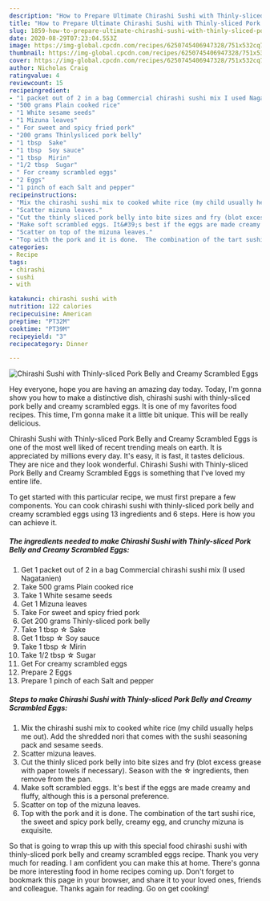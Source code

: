 ```yaml
---
description: "How to Prepare Ultimate Chirashi Sushi with Thinly-sliced Pork Belly and Creamy Scrambled Eggs"
title: "How to Prepare Ultimate Chirashi Sushi with Thinly-sliced Pork Belly and Creamy Scrambled Eggs"
slug: 1859-how-to-prepare-ultimate-chirashi-sushi-with-thinly-sliced-pork-belly-and-creamy-scrambled-eggs
date: 2020-08-29T07:23:04.553Z
image: https://img-global.cpcdn.com/recipes/6250745406947328/751x532cq70/chirashi-sushi-with-thinly-sliced-pork-belly-and-creamy-scrambled-eggs-recipe-main-photo.jpg
thumbnail: https://img-global.cpcdn.com/recipes/6250745406947328/751x532cq70/chirashi-sushi-with-thinly-sliced-pork-belly-and-creamy-scrambled-eggs-recipe-main-photo.jpg
cover: https://img-global.cpcdn.com/recipes/6250745406947328/751x532cq70/chirashi-sushi-with-thinly-sliced-pork-belly-and-creamy-scrambled-eggs-recipe-main-photo.jpg
author: Nicholas Craig
ratingvalue: 4
reviewcount: 15
recipeingredient:
- "1 packet out of 2 in a bag Commercial chirashi sushi mix I used Nagatanien"
- "500 grams Plain cooked rice"
- "1 White sesame seeds"
- "1 Mizuna leaves"
- " For sweet and spicy fried pork"
- "200 grams Thinlysliced pork belly"
- "1 tbsp  Sake"
- "1 tbsp  Soy sauce"
- "1 tbsp  Mirin"
- "1/2 tbsp  Sugar"
- " For creamy scrambled eggs"
- "2 Eggs"
- "1 pinch of each Salt and pepper"
recipeinstructions:
- "Mix the chirashi sushi mix to cooked white rice (my child usually helps me out). Add the shredded nori that comes with the sushi seasoning pack and sesame seeds."
- "Scatter mizuna leaves."
- "Cut the thinly sliced pork belly into bite sizes and fry (blot excess grease with paper towels if necessary). Season with the ☆ ingredients, then remove from the pan."
- "Make soft scrambled eggs. It&#39;s best if the eggs are made creamy and fluffy, although this is a personal preference."
- "Scatter on top of the mizuna leaves."
- "Top with the pork and it is done.  The combination of the tart sushi rice, the sweet and spicy pork belly, creamy egg, and crunchy mizuna is exquisite."
categories:
- Recipe
tags:
- chirashi
- sushi
- with

katakunci: chirashi sushi with 
nutrition: 122 calories
recipecuisine: American
preptime: "PT32M"
cooktime: "PT39M"
recipeyield: "3"
recipecategory: Dinner

---
```



![Chirashi Sushi with Thinly-sliced Pork Belly and Creamy Scrambled Eggs](https://img-global.cpcdn.com/recipes/6250745406947328/751x532cq70/chirashi-sushi-with-thinly-sliced-pork-belly-and-creamy-scrambled-eggs-recipe-main-photo.jpg)

Hey everyone, hope you are having an amazing day today. Today, I'm gonna show you how to make a distinctive dish, chirashi sushi with thinly-sliced pork belly and creamy scrambled eggs. It is one of my favorites food recipes. This time, I'm gonna make it a little bit unique. This will be really delicious.

Chirashi Sushi with Thinly-sliced Pork Belly and Creamy Scrambled Eggs is one of the most well liked of recent trending meals on earth. It is appreciated by millions every day. It's easy, it is fast, it tastes delicious. They are nice and they look wonderful. Chirashi Sushi with Thinly-sliced Pork Belly and Creamy Scrambled Eggs is something that I've loved my entire life.




To get started with this particular recipe, we must first prepare a few components. You can cook chirashi sushi with thinly-sliced pork belly and creamy scrambled eggs using 13 ingredients and 6 steps. Here is how you can achieve it.

<!--inarticleads1-->

##### The ingredients needed to make Chirashi Sushi with Thinly-sliced Pork Belly and Creamy Scrambled Eggs:

1. Get 1 packet out of 2 in a bag Commercial chirashi sushi mix (I used Nagatanien)
1. Take 500 grams Plain cooked rice
1. Take 1 White sesame seeds
1. Get 1 Mizuna leaves
1. Take  For sweet and spicy fried pork
1. Get 200 grams Thinly-sliced pork belly
1. Take 1 tbsp ☆ Sake
1. Get 1 tbsp ☆ Soy sauce
1. Take 1 tbsp ☆ Mirin
1. Take 1/2 tbsp ☆ Sugar
1. Get  For creamy scrambled eggs
1. Prepare 2 Eggs
1. Prepare 1 pinch of each Salt and pepper




<!--inarticleads2-->

##### Steps to make Chirashi Sushi with Thinly-sliced Pork Belly and Creamy Scrambled Eggs:

1. Mix the chirashi sushi mix to cooked white rice (my child usually helps me out). Add the shredded nori that comes with the sushi seasoning pack and sesame seeds.
1. Scatter mizuna leaves.
1. Cut the thinly sliced pork belly into bite sizes and fry (blot excess grease with paper towels if necessary). Season with the ☆ ingredients, then remove from the pan.
1. Make soft scrambled eggs. It&#39;s best if the eggs are made creamy and fluffy, although this is a personal preference.
1. Scatter on top of the mizuna leaves.
1. Top with the pork and it is done.  The combination of the tart sushi rice, the sweet and spicy pork belly, creamy egg, and crunchy mizuna is exquisite.




So that is going to wrap this up with this special food chirashi sushi with thinly-sliced pork belly and creamy scrambled eggs recipe. Thank you very much for reading. I am confident you can make this at home. There's gonna be more interesting food in home recipes coming up. Don't forget to bookmark this page in your browser, and share it to your loved ones, friends and colleague. Thanks again for reading. Go on get cooking!
